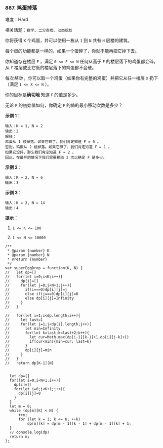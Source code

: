 ### 887. 鸡蛋掉落

难度：Hard

相关话题：`数学`、`二分查找`、`动态规划`

你将获得 `K` 个鸡蛋，并可以使用一栋从 `1` 到 `N` 共有  `N` 层楼的建筑。



每个蛋的功能都是一样的，如果一个蛋碎了，你就不能再把它掉下去。



你知道存在楼层 `F`  ，满足 `0 <= F <= N`  任何从高于  `F` 的楼层落下的鸡蛋都会碎，从 `F` 楼层或比它低的楼层落下的鸡蛋都不会破。



每次*移动* ，你可以取一个鸡蛋（如果你有完整的鸡蛋）并把它从任一楼层 `X` 扔下（满足 `1 <= X <= N` ）。



你的目标是**确切地** 知道  `F`  的值是多少。



无论  `F`  的初始值如何，你确定  `F`  的值的最小移动次数是多少？












**示例 1：** 



```
输入：K = 1, N = 2
输出：2
解释：
鸡蛋从 1 楼掉落。如果它碎了，我们肯定知道 F = 0 。
否则，鸡蛋从 2 楼掉落。如果它碎了，我们肯定知道 F = 1 。
如果它没碎，那么我们肯定知道 F = 2 。
因此，在最坏的情况下我们需要移动 2 次以确定 F 是多少。
```


**示例 2：** 



```
输入：K = 2, N = 6
输出：3
```


**示例 3：** 



```
输入：K = 3, N = 14
输出：4
```






**提示：** 




1.  `1 <= K <= 100` 

2.  `1 <= N <= 10000` 




```
/**
 * @param {number} K
 * @param {number} N
 * @return {number}
 */
var superEggDrop = function(K, N) {
//   let dp=[]
//   for(let i=0;i<K;i++){
//     dp[i]=[]
//     for(let j=0;j<N+1;j++){
//       if(i===0)dp[i][j]=j
//       else if(j===0)dp[i][j]=0
//       else dp[i][j]=Infinity
//     }
//   }

//   for(let i=1;i<dp.length;i++){
//     let last=1
//     for(let j=1;j<dp[i].length;j++){
//       let min=Infinity
//       for(let k=last;k<last+2;k++){
//         let cur=Math.max(dp[i-1][k-1]+1,dp[i][j-k]+1)
//         if(cur<min){min=cur; last=k}
//       }
//       dp[i][j]=min
//     }
//   }
//   return dp[K-1][N]
  
  
  let dp=[]
  for(let i=0;i<N+1;i++){
    dp[i]=[]
    for(let j=0;j<K+1;j++){
      dp[i][j]=0
    }
  }  
  let m = 0;
  while (dp[m][K] < N) {
      ++m;
      for (let k = 1; k <= K; ++k)
          dp[m][k] = dp[m - 1][k - 1] + dp[m - 1][k] + 1;
  }
  // console.log(dp)
  return m;
};
```

